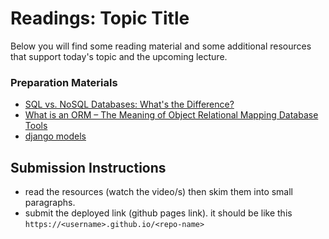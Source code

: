 # Readings: Topic Title

Below you will find some reading material and some additional resources that support today's topic and the upcoming lecture.

### Preparation Materials

- [SQL vs. NoSQL Databases: What's the Difference?](https://www.ibm.com/cloud/blog/sql-vs-nosql)
- [What is an ORM – The Meaning of Object Relational Mapping Database Tools](https://www.freecodecamp.org/news/what-is-an-orm-the-meaning-of-object-relational-mapping-database-tools/)
- [django models](https://docs.djangoproject.com/en/4.1/topics/db/models/)


## Submission Instructions
- read the resources (watch the video/s) then skim them into small paragraphs. 
- submit the deployed link (github pages link). it should be like this `https://<username>.github.io/<repo-name>`
